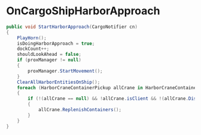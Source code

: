 <Badge type="danger" text="Carbon Compatible"/><Badge type="warning" text="Oxide Compatible"/>
# OnCargoShipHarborApproach
```csharp
public void StartHarborApproach(CargoNotifier cn)
{
	PlayHorn();
	isDoingHarborApproach = true;
	dockCount++;
	shouldLookAhead = false;
	if (proxManager != null)
	{
		proxManager.StartMovement();
	}
	ClearAllHarborEntitiesOnShip();
	foreach (HarborCraneContainerPickup allCrane in HarborCraneContainerPickup.AllCranes)
	{
		if (!(allCrane == null) && !allCrane.isClient && !(allCrane.Distance2D(harborApproachPath.nodes[harborApproachPath.nodes.Count / 2].Position) > 150f))
		{
			allCrane.ReplenishContainers();
		}
	}
}

```
